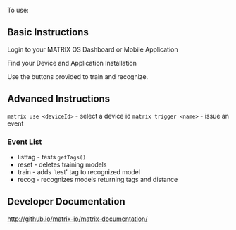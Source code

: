 To use:

## Basic Instructions

Login to your MATRIX OS Dashboard or Mobile Application

Find your Device and Application Installation

Use the buttons provided to train and recognize.

## Advanced Instructions

`matrix use <deviceId>` - select a device id
`matrix trigger <name>` - issue an event

### Event List
- listtag - tests `getTags()`
- reset   - deletes training models
- train   - adds 'test' tag to recognized model
- recog   - recognizes models returning tags and distance

## Developer Documentation

http://github.io/matrix-io/matrix-documentation/
